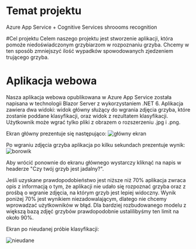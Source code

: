 # Temat projektu
Azure App Service + Cognitive Services shroooms recognition

#Cel projektu
Celem naszego projektu jest stworzenie aplikacji, która pomoże niedoświadczonym grzybiarzom w rozpoznaniu grzyba. Chcemy w ten sposób zmniejszyć ilość wypadków spowodowanych zjedzeniem trującego grzyba.

# Aplikacja webowa
Nasza aplikacja webowa opublikowana w Azure App Service została napisana w technologii Blazor Server z wykorzystaniem .NET 6. Aplikacja zawiera dwa widoki: widok główny służący do wgrania zdjęcia grzyba, które zostanie poddane klasyfikacji, oraz widok z rezultatem klasyfikacji. Użytkownik może wgrać tylko pliki z obrazem o rozszerzeniu .jpg i .png.

Ekran główny prezentuje się następująco:
![główny ekran](https://user-images.githubusercontent.com/73691017/204139527-ed3092fd-5235-495b-b395-f756540e684a.png)

Po wgraniu zdjęcia grzyba aplikacja po kilku sekundach prezentuje wynik:
![borowik](https://user-images.githubusercontent.com/73691017/204139547-0df7694f-0a55-4a3f-ac82-c8dab1b3a86b.png)

Aby wrócić ponownie do ekranu głównego wystarczy kliknąć na napis w headerze "Czy twój grzyb jest jadalny?".

Jeśli uzyskane prawdopodobieństwo jest niższe niż 70% aplikacja zwraca opis z informacją o tym, że aplikacji nie udało się rozpoznać grzyba oraz z prośbą o wgranie zdjęcia, na którym grzyb jest lepiej widoczny. Wynik poniżej 70% jest wynikiem niezadowalającym, dlatego nie chcemy wprowadzać użytkowników w błąd. Dla bardziej rozbudowanego modelu z większą bazą zdjęć grzybów prawdopodobnie ustalilibyśmy ten limit na około 90%.

Ekran po nieudanej próbie klasyfikacji:

![nieudane](https://user-images.githubusercontent.com/73691017/204139714-414edb72-8856-4fc6-a056-002ff900419c.png)
